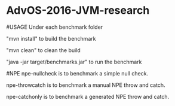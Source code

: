# AdvOS-2016-JVM-research

#USAGE
Under each benchmark folder

"mvn install" to build the benchmark

"mvn clean" to clean the build

"java -jar target/benchmarks.jar" to run the benchmark

#NPE
npe-nullcheck is to benchmark a simple null check.

npe-throwcatch is to benchmark a manual NPE throw and catch.

npe-catchonly is to benchmark a generated NPE throw and catch.
